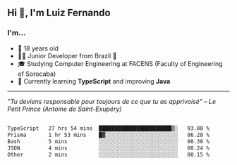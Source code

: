 <h2>Hi 👋, I'm Luiz Fernando</h2>

### I'm...
* 🤟 18 years old
* 👨‍💻 Junior Developer from Brazil 💚
* 🎓 Studying Computer Engineering at FACENS (Faculty of Engineering of Sorocaba)
* 🔭 Currently learning **TypeScript** and improving **Java**

---

_"Tu deviens responsable pour toujours de ce que tu as apprivoisé" – Le Petit Prince (Antoine de Saint-Exupéry)_

##

<!--START_SECTION:waka-->

```txt
TypeScript   27 hrs 54 mins  ███████████████████████▒░   93.00 %
Prisma       1 hr 53 mins    █▓░░░░░░░░░░░░░░░░░░░░░░░   06.28 %
Bash         5 mins          ░░░░░░░░░░░░░░░░░░░░░░░░░   00.30 %
JSON         4 mins          ░░░░░░░░░░░░░░░░░░░░░░░░░   00.24 %
Other        2 mins          ░░░░░░░░░░░░░░░░░░░░░░░░░   00.15 %
```

<!--END_SECTION:waka-->
